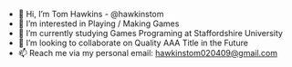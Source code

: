 - 👋 Hi, I’m Tom Hawkins - @hawkinstom
- 👀 I’m interested in Playing / Making Games
- 🌱 I’m currently studying Games Programing at Staffordshire University
- 💞️ I’m looking to collaborate on Quality AAA Title in the Future
- 📫 Reach me via my personal email: hawkinstom020409@gmail.com

<!---
hawkinstom/hawkinstom is a ✨ special ✨ repository because its `README.md` (this file) appears on your GitHub profile.
You can click the Preview link to take a look at your changes.
--->

